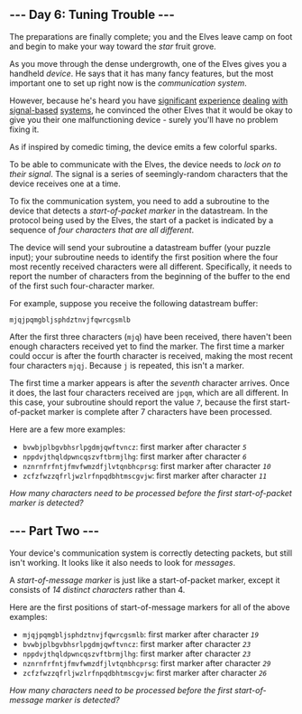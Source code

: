 ## --- Day 6: Tuning Trouble ---

The preparations are finally complete; you and the Elves leave camp on foot and begin to make your way toward the <em class="star">star</em> fruit grove.

As you move through the dense undergrowth, one of the Elves gives you a handheld _device_. He says that it has many fancy features, but the most important one to set up right now is the _communication system_.

However, because he's heard you have [significant](/2016/day/6) [experience](/2016/day/25) [dealing](/2019/day/7) [with](/2019/day/9) [signal-based](/2019/day/16) [systems](/2021/day/25), he convinced the other Elves that it would be okay to give you their one malfunctioning device - surely you'll have no problem fixing it.

As if inspired by comedic timing, the device emits a few <span title="The magic smoke, on the other hand, seems to be contained... FOR NOW!">colorful sparks</span>.

To be able to communicate with the Elves, the device needs to _lock on to their signal_. The signal is a series of seemingly-random characters that the device receives one at a time.

To fix the communication system, you need to add a subroutine to the device that detects a _start-of-packet marker_ in the datastream. In the protocol being used by the Elves, the start of a packet is indicated by a sequence of _four characters that are all different_.

The device will send your subroutine a datastream buffer (your puzzle input); your subroutine needs to identify the first position where the four most recently received characters were all different. Specifically, it needs to report the number of characters from the beginning of the buffer to the end of the first such four-character marker.

For example, suppose you receive the following datastream buffer:

    mjqjpqmgbljsphdztnvjfqwrcgsmlb

After the first three characters (`` mjq ``) have been received, there haven't been enough characters received yet to find the marker. The first time a marker could occur is after the fourth character is received, making the most recent four characters `` mjqj ``. Because `` j `` is repeated, this isn't a marker.

The first time a marker appears is after the _seventh_ character arrives. Once it does, the last four characters received are `` jpqm ``, which are all different. In this case, your subroutine should report the value <code><em>7</em></code>, because the first start-of-packet marker is complete after 7 characters have been processed.

Here are a few more examples:

*   `` bvwbjplbgvbhsrlpgdmjqwftvncz ``: first marker after character <code><em>5</em></code>
*   `` nppdvjthqldpwncqszvftbrmjlhg ``: first marker after character <code><em>6</em></code>
*   `` nznrnfrfntjfmvfwmzdfjlvtqnbhcprsg ``: first marker after character <code><em>10</em></code>
*   `` zcfzfwzzqfrljwzlrfnpqdbhtmscgvjw ``: first marker after character <code><em>11</em></code>

_How many characters need to be processed before the first start-of-packet marker is detected?_

## --- Part Two ---

Your device's communication system is correctly detecting packets, but still isn't working. It looks like it also needs to look for _messages_.

A _start-of-message marker_ is just like a start-of-packet marker, except it consists of _14 distinct characters_ rather than 4.

Here are the first positions of start-of-message markers for all of the above examples:

*   `` mjqjpqmgbljsphdztnvjfqwrcgsmlb ``: first marker after character <code><em>19</em></code>
*   `` bvwbjplbgvbhsrlpgdmjqwftvncz ``: first marker after character <code><em>23</em></code>
*   `` nppdvjthqldpwncqszvftbrmjlhg ``: first marker after character <code><em>23</em></code>
*   `` nznrnfrfntjfmvfwmzdfjlvtqnbhcprsg ``: first marker after character <code><em>29</em></code>
*   `` zcfzfwzzqfrljwzlrfnpqdbhtmscgvjw ``: first marker after character <code><em>26</em></code>

_How many characters need to be processed before the first start-of-message marker is detected?_